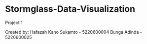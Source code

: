 # Stormglass-Data-Visualization
Project 1 

Created by:
Hafazah Kano Sukamto - 5220600004
Bunga Adinda - 5220600025

